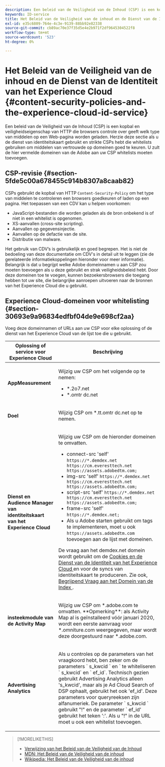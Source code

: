 ```yaml
---
description: Een beleid van de Veiligheid van de Inhoud (CSP) is een kopbal en veiligheidseigenschap van HTTP die browsers controle over geeft welk type van middelen op een Web-pagina worden geladen. Herzie deze sectie als u de dienst van identiteitskaart gebruikt en strikte CSPs hebt die whitelists gebruiken om middelen van vertrouwde op domeinen goed te keuren. U zult de hier vermelde domeinen van de Adobe aan uw CSP whitelists moeten toevoegen.
keywords: ID-service
title: Het Beleid van de Veiligheid van de inhoud en de Dienst van de Identiteit van het Experience Cloud
exl-id: e35c6809-764e-4c3e-9139-88bb92e82338
source-git-commit: cb89ac70e37f35d5e4e2b971f2df9645304522f8
workflow-type: tm+mt
source-wordcount: '523'
ht-degree: 0%

---
```


# Het Beleid van de Veiligheid van de inhoud en de Dienst van de Identiteit van het Experience Cloud {#content-security-policies-and-the-experience-cloud-id-service}

Een beleid van de Veiligheid van de Inhoud (CSP) is een kopbal en veiligheidseigenschap van HTTP die browsers controle over geeft welk type van middelen op een Web-pagina worden geladen. Herzie deze sectie als u de dienst van identiteitskaart gebruikt en strikte CSPs hebt die whitelists gebruiken om middelen van vertrouwde op domeinen goed te keuren. U zult de hier vermelde domeinen van de Adobe aan uw CSP whitelists moeten toevoegen.

## CSP-revisie {#section-5fde5c00a678455c914b8307a8caab82}

CSPs gebruikt de kopbal van HTTP `Content-Security-Policy` om het type van middelen te controleren een browsers goedkeuren of laden op een pagina. Het toepassen van een CDV kan u helpen voorkomen:

* JavaScript-bestanden die worden geladen als de bron onbekend is of niet in een whitelist is opgenomen.
* XS-aanvallen (cross-site scripting).
* Aanvallen op gegevensinjectie.
* Aanvallen op de defactie van de site.
* Distributie van malware.

Het gebruik van CDV’s is gebruikelijk en goed begrepen. Het is niet de bedoeling van deze documentatie om CDV&#39;s in detail uit te leggen (zie de gerelateerde informatiekoppelingen hieronder voor meer informatie). Belangrijk is dat u begrijpt welke Adobe domeinnamen u aan CSP zou moeten toevoegen als u deze gebruikt en strak veiligheidsbeleid hebt. Door deze domeinen toe te voegen, kunnen bezoekersbrowsers die toegang hebben tot uw site, die belangrijke aanroepen uitvoeren naar de bronnen van het Experience Cloud die u gebruikt.

## Experience Cloud-domeinen voor whitelisting {#section-30693e9a96834edfbf04de9e698cf2aa}

Voeg deze domeinnamen of URLs aan uw CSP voor elke oplossing of de dienst van het Experience Cloud van de lijst toe die u gebruikt.

<table id="table_EC9FC999A62D4B7A830CE73B0AB9EF3C"> 
 <thead> 
  <tr> 
   <th colname="col1" class="entry"> Oplossing of service voor Experience Cloud </th> 
   <th colname="col2" class="entry"> Beschrijving </th> 
  </tr> 
 </thead>
 <tbody> 
  <tr> 
   <td colname="col1"> <p> <b>AppMeasurement</b> </p> </td> 
   <td colname="col2"> <p>Wijzig uw CSP om het volgende op te nemen: </p> <p> 
     <ul id="ul_7522AE83A03A4115A84DF5B32D6DD79B"> 
      <li id="li_AB1EC161FB154BEDA1BEFE76C8A38A90"> <span class="codeph"> *.2o7.net </span> </li> 
      <li id="li_4B12A283716746949201528CD6AF529E"> <span class="codeph"> *.omtr dc.net </span> </li> 
     </ul> </p> </td> 
  </tr> 
  <tr> 
   <td colname="col1"> <p> <b> Doel </b> </p> </td> 
   <td colname="col2"> <p>Wijzig CSP om <span class="codeph"> *.tt.omtr dc.net </span> op te nemen. </p> </td> 
  </tr> 
  <tr> 
   <td colname="col1"> <p> <b> Dienst en Audience Manager van identiteitskaart van het Experience Cloud </b> </p> </td> 
   <td colname="col2"> <p>Wijzig uw CSP om de hieronder domeinen te omvatten.</p> 
   <p><ul>
   <li>connect-src 'self' <code>https://*.demdex.net https://cm.everesttech.net https://assets.adobedtm.com;</code></li>
   <li>img-src 'self' <code>https://*.demdex.net https://cm.everesttech.net https://assets.adobedtm.com;</code></li>
   <li>script-src 'self' <code>https://*.demdex.net https://cm.everesttech.net https://assets.adobedtm.com;</code></li>
   <li>frame-src 'self' <code>https://*.demdex.net;</code></li>
   <li>Als u Adobe starten gebruikt om tags te implementeren, moet u ook <code>https://assets.adobedtm.com</code> toevoegen aan de lijst met domeinen.</li></ul></p> <p>De vraag aan het <span class="codeph"> demdex.net </span> domein wordt gebruikt om de <a href="../introduction/cookies.md" format="dita" scope="local"> Cookies en de Dienst van de Identiteit van het Experience Cloud </a> en voor de syncs van identiteitskaart te produceren. Zie ook, <a href="https://experienceleague.adobe.com/docs/audience-manager/user-guide/reference/demdex-calls.html?lang=nl-NL" format="https" scope="external"> Begrijpend Vraag aan het Domein van de Index </a>. </p> </td> </tr> 
 <tr>
 <td colname="col1"> <p> <b> insteekmodule van de Activity Map </b> </p> </td> 
 <td colname="col2"> <p>Wijzig uw CSP om *.adobe.com te omvatten. **Opmerking**: als Activity Map al is geïnstalleerd vóór januari 2020, wordt een eerste aanvraag voor *.omniture.com weergegeven, maar wordt deze doorgestuurd naar *.adobe.com. </p></td> 
 </tr>
 <tr>
 <td colname="col1"> <p> <b> Advertising Analytics </b> </p> </td> 
 <td colname="col2"> <p>Als u controles op de parameters van het vraagkoord hebt, ben zeker om de parameters ` s_kwcid ` en ` te whiteliseren ` s_kwcid` en ` ef_id`. Technisch gezien gebruikt Advertising Analytics alleen 's_kwcid', maar als je Ad Cloud Search of DSP ophaalt, gebruikt het ook 'ef_id'. Deze parameters voor queryreeksen zijn alfanumeriek. De parameter ` s_kwcid ` gebruikt "!" en de parameter ` ef_id' gebruikt het teken ':'. Als u "!" in de URL moet u ook een whitelist toevoegen.</p></td> 
 </tr>
 </tbody> 
</table>

>[!MORELIKETHIS]
>
>* [ Verwijzing van het Beleid van de Veiligheid van de Inhoud ](https://content-security-policy.com/)
>* [ MDN: Het Beleid van de Veiligheid van de inhoud ](https://developer.mozilla.org/en-US/docs/Web/HTTP/CSP)
>* [ Wikipedia: Het Beleid van de Veiligheid van de inhoud ](https://en.wikipedia.org/wiki/Content_Security_Policy)
